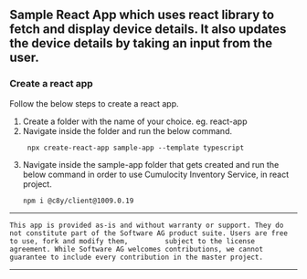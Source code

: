 
 ## Sample React App which uses react library to fetch and display device details. It also updates the device details by taking an input from the user.

### Create a react app
Follow the below steps to create a react app.

1.  Create a folder with the name of your choice. eg. react-app
2. Navigate inside the folder and run the below command.
    ```
     npx create-react-app sample-app --template typescript
     ```
 3. Navigate inside the sample-app folder that gets created and run the below command in order to use Cumulocity Inventory Service, in react project.
      ```
    npm i @c8y/client@1009.0.19
    ```
    
    
   ---
   
    This app is provided as-is and without warranty or support. They do not constitute part of the Software AG product suite. Users are free to use, fork and modify them,         subject to the license agreement. While Software AG welcomes contributions, we cannot guarantee to include every contribution in the master project.
    
    
  ---

